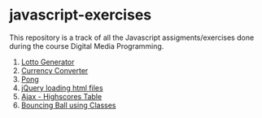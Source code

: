 # javascript-exercises

This repository is a track of all the Javascript assigments/exercises done during the course Digital Media Programming. 

1. [Lotto Generator](https://github.com/hyang-gi/javascript-exercises/tree/main/Lotto%20Generator)
2. [Currency Converter](https://github.com/hyang-gi/javascript-exercises/tree/main/Currency%20Converter)
3. [Pong](https://github.com/hyang-gi/javascript-exercises/tree/main/Pong)
4. [jQuery loading html files](https://github.com/hyang-gi/javascript-exercises/tree/main/Practice)
5. [Ajax - Highscores Table](https://github.com/hyang-gi/javascript-exercises/tree/main/ajax)
6. [Bouncing Ball using Classes](https://github.com/hyang-gi/javascript-exercises/tree/main/Bouncing%20Ball%20(using%20Classes))